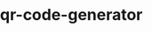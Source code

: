 # qr-code-generator
<!DOCTYPE html>
<html lang="en">
<head>
    <meta charset="UTF-8">
    <meta name="viewport" content="width=device-width, initial-scale=1.0">
    <title>QR code generator</title>
    <style>
        body, html{
            margin: 0;
            padding: 0;
            height: 100%;

        }
        .container{
            background-color: aqua;
            display: flex;
            justify-content: center;
            align-items: center;
            height: 100%;
            flex-direction: column;
        }
            .input{
                background-color: white ;
                padding: 50px 100px;
                border-radius: 20px;
                text-align: center;
                border: 5px solid;


            }
            p{
                font-size: 200%;

            }
            input{
                height: 50px;
                width: 250px;
                border-radius: 20px;
            }
            button{
                background-color:white;
                padding: 10px 80px;
                border-radius: 20px;
                
            }
            button:hover{
                background-color: aqua;
                transform: scale(1.05)

            }

        
    </style>
</head>
<body>
    <div class="container">
        <div class="input">
            <p>QR CODE generator</p>
            <input type="text" id="inputtext" placeholder="Enter QR Code"><br><br>
            <button onclick="generate()"> Generate QR</button><br>

        </div>
        <div class="qr">
            <div class="img">
                <img src="" alt="Image">
            </div>
        </div>
        <div class="qr">
            <div class="img">

            </div>
        </div>
    </div>
    <script>
        let inputtext = document.getElementById("inputtext");
        let imgqr = document.createElement("imgqr");
        function generate() {
            imgqr.src = "https://api.qrserver.com/v1/create-qr-code/?size=150x150&data= "+inputtext;

        }
    </script>
</body>
</html>
